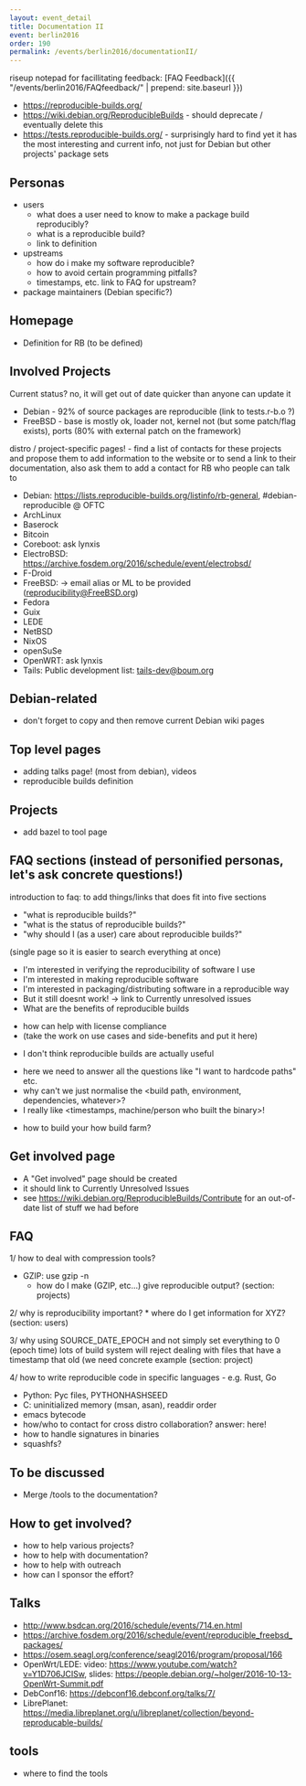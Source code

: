 ```yaml
---
layout: event_detail
title: Documentation II
event: berlin2016
order: 190
permalink: /events/berlin2016/documentationII/
---
```


riseup notepad for facillitating feedback: 
    [FAQ Feedback]({{ "/events/berlin2016/FAQfeedback/" | prepend: site.baseurl }})


* https://reproducible-builds.org/
* https://wiki.debian.org/ReproducibleBuilds - should deprecate / eventually delete this
* https://tests.reproducible-builds.org/ - surprisingly hard to find yet it has the most interesting and current info, not just for Debian but other projects' package sets

Personas
--------
* users
  - what does a user need to know to make a package build reproducibly?
  - what is a reproducible build?
  - link to definition
* upstreams
  - how do i make my software reproducible?
  - how to avoid certain programming pitfalls?
  - timestamps, etc. link to FAQ for upstream?
* package maintainers (Debian specific?)

Homepage
--------
   * Definition for RB (to be defined)

Involved Projects
-----------------

Current status?  no, it will get out of date quicker than anyone can update it
  * Debian - 92% of source packages are reproducible (link to tests.r-b.o ?)
  * FreeBSD - base is mostly ok, loader not, kernel not (but some patch/flag exists), ports (80% with external patch on the framework)

  distro / project-specific pages!
    - find a list of contacts for these projects and propose them to add information to the website or to send a link to their documentation,
      also ask them to add a contact for RB who people can talk to

  * Debian:  https://lists.reproducible-builds.org/listinfo/rb-general, #debian-reproducible @ OFTC
  * ArchLinux
  * Baserock
  * Bitcoin
  * Coreboot: ask lynxis
  * ElectroBSD: https://archive.fosdem.org/2016/schedule/event/electrobsd/
  * F-Droid
  * FreeBSD: -> email alias or ML to be provided (reproducibility@FreeBSD.org)
  * Fedora
  * Guix
  * LEDE
  * NetBSD
  * NixOS
  * openSuSe
  * OpenWRT: ask lynxis
  * Tails: Public development list: tails-dev@boum.org

Debian-related
--------------
 * don't forget to copy and then remove current Debian wiki pages
 
Top level pages
---------------
 * adding talks page! (most from debian), videos
 * reproducible builds definition

  
Projects
--------

  * add bazel to tool page

FAQ sections (instead of personified personas, let's ask concrete questions!)
------------
introduction to faq: to add things/links that does fit into five sections
 * "what is reproducible builds?"
 * "what is the status of reproducible builds?"
 * "why should I (as a user) care about reproducible builds?"

(single page so it is easier to search everything at once)
 * I'm interested in verifying the reproducibility of software I use
 * I'm interested in making reproducible software
 * I'm interested in packaging/distributing software in a reproducible way
 * But it still doesnt work! -> link to Currently unresolved issues
 * What are the benefits of reproducible builds
  - how can help with license compliance
  - (take the work on use cases and side-benefits and put it here)
 * I don't think reproducible builds are actually useful
  - here we need to answer all the questions like "I want to hardcode paths" etc.
  - why can't we just normalise the <build path, environment, dependencies, whatever>?
  - I really like <timestamps, machine/person who built the binary>!
 * how to build your how build farm?


Get involved page
-----------------
 * A "Get involved" page should be created
 * it should link to Currently Unresolved Issues
 * see https://wiki.debian.org/ReproducibleBuilds/Contribute for an out-of-date list of stuff we had before

FAQ
---
1/ how to deal with compression tools?
  * GZIP: use gzip -n
	* how do I make (GZIP, etc...) give reproducible output?
    (section: projects)

2/ why is reproducibility important?
	* where do I get information for XYZ?
	  (section: users)
	
3/ why using SOURCE_DATE_EPOCH and not simply set everything to 0 (epoch time)
  lots of build system will reject dealing with files that have a timestamp that old (we need concrete example
  (section: project)
 
4/ how to write reproducible code in specific languages - e.g. Rust, Go

* Python: Pyc files, PYTHONHASHSEED
* C: uninitialized memory (msan, asan), readdir order
* emacs bytecode
* how/who to contact for cross distro collaboration? answer: here!
* how to handle signatures in binaries
* squashfs?

To be discussed
---------------
* Merge /tools to the documentation?

How to get involved?
-----------
* how to help various projects?
* how to help with documentation?
* how to help with outreach
* how can I sponsor the effort?


Talks
-----
 * http://www.bsdcan.org/2016/schedule/events/714.en.html
 * https://archive.fosdem.org/2016/schedule/event/reproducible_freebsd_packages/
 * https://osem.seagl.org/conference/seagl2016/program/proposal/166
 * OpenWrt/LEDE: video: https://www.youtube.com/watch?v=Y1D706JCISw, slides: https://people.debian.org/~holger/2016-10-13-OpenWrt-Summit.pdf
 * DebConf16: https://debconf16.debconf.org/talks/7/
 * LibrePlanet: https://media.libreplanet.org/u/libreplanet/collection/beyond-reproducable-builds/


tools
------
* where to find the tools


